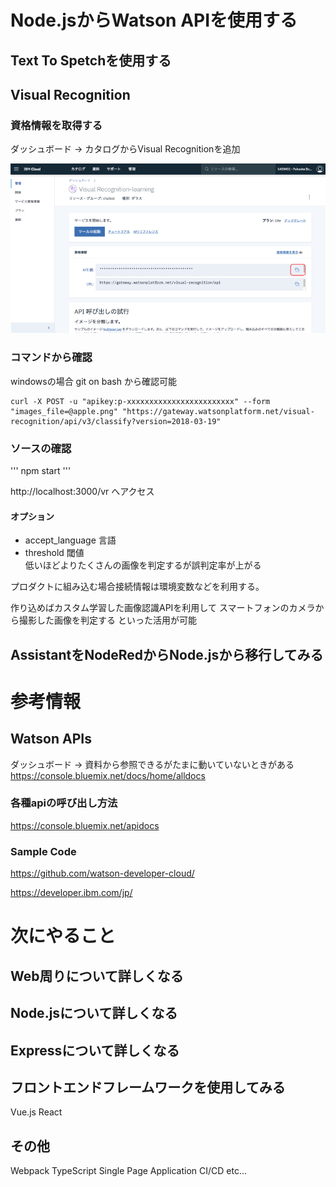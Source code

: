 # Node.jsからWatson APIを使用する

## Text To Spetchを使用する

## Visual Recognition

### 資格情報を取得する
ダッシュボード → カタログからVisual Recognitionを追加

![資格情報](cap/3.PNG)

### コマンドから確認

windowsの場合 git on bash から確認可能

```
curl -X POST -u "apikey:p-xxxxxxxxxxxxxxxxxxxxxxxx" --form "images_file=@apple.png" "https://gateway.watsonplatform.net/visual-recognition/api/v3/classify?version=2018-03-19"
```

### ソースの確認

'''
npm start
'''

http://localhost:3000/vr
へアクセス

#### オプション

- accept_language
言語
- threshold
閾値  
低いほどよりたくさんの画像を判定するが誤判定率が上がる


プロダクトに組み込む場合接続情報は環境変数などを利用する。

作り込めばカスタム学習した画像認識APIを利用して
スマートフォンのカメラから撮影した画像を判定する
といった活用が可能

## AssistantをNodeRedからNode.jsから移行してみる


# 参考情報

## Watson APIs
ダッシュボード → 資料から参照できるがたまに動いていないときがある
https://console.bluemix.net/docs/home/alldocs

### 各種apiの呼び出し方法
https://console.bluemix.net/apidocs

### Sample Code
https://github.com/watson-developer-cloud/

https://developer.ibm.com/jp/

# 次にやること

## Web周りについて詳しくなる

## Node.jsについて詳しくなる

## Expressについて詳しくなる

## フロントエンドフレームワークを使用してみる
Vue.js
React

## その他
Webpack
TypeScript
Single Page Application
CI/CD
etc...
